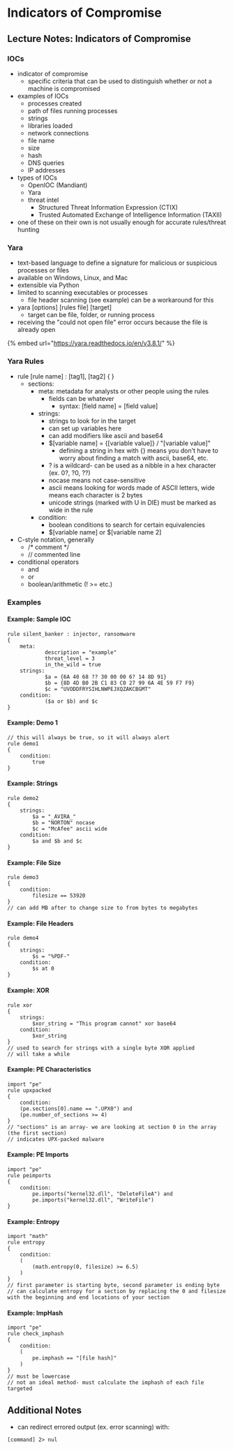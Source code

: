 # Indicators of Compromise

## Lecture Notes: Indicators of Compromise

### IOCs

* indicator of compromise
  * specific criteria that can be used to distinguish whether or not a machine is compromised
* examples of IOCs
  * processes created
  * path of files running processes
  * strings
  * libraries loaded
  * network connections
  * file name
  * size
  * hash
  * DNS queries
  * IP addresses
* types of IOCs
  * OpenIOC (Mandiant)
  * Yara
  * threat intel
    * Structured Threat Information Expression (CTIX)
    * Trusted Automated Exchange of Intelligence Information (TAXII)
* one of these on their own is not usually enough for accurate rules/threat hunting

### Yara

* text-based language to define a signature for malicious or suspicious processes or files
* available on Windows, Linux, and Mac
* extensible via Python
* limited to scanning executables or processes
  * file header scanning (see example) can be a workaround for this
* yara \[options] \[rules file] \[target]
  * target can be file, folder, or running process
* receiving the "could not open file" error occurs because the file is already open

{% embed url="https://yara.readthedocs.io/en/v3.8.1/" %}

### Yara Rules

* rule \[rule name] : \[tag1], \[tag2] { }
  * sections:
    * meta: metadata for analysts or other people using the rules
      * fields can be whatever
        * syntax: \[field name] = \[field value]
    * strings:
      * strings to look for in the target
      * can set up variables here
      * can add modifiers like ascii and base64
      * $\[variable name] = {\[variable value]} / "\[variable value]"
        * defining a string in hex with {} means you don't have to worry about finding a match with ascii, base64, etc.
      * ? is a wildcard- can be used as a nibble in a hex character (ex. 0?, ?0, ??)
      * nocase means not case-sensitive
      * ascii means looking for words made of ASCII letters, wide means each character is 2 bytes
      * unicode strings (marked with U in DIE) must be marked as wide in the rule
    * condition:
      * boolean conditions to search for certain equivalencies
      * $\[variable name] or $\[variable name 2]
* C-style notation, generally
  * /\* comment \*/
  * // commented line
* conditional operators
  * and
  * or
  * boolean/arithmetic (! >= etc.)

### Examples

#### Example: Sample IOC

```
rule silent_banker : injector, ransomware
{
    meta:
            description = "example"
            threat_level = 3
            in_the_wild = true
    strings: 
            $a = {6A 40 68 ?? 30 00 00 6? 14 8D 91}
            $b = {8D 4D B0 2B C1 83 C0 27 99 6A 4E 59 F7 F9}
            $c = "UVODDFRYSIHLNWPEJXQZAKCBGMT"
    condition:
            ($a or $b) and $c
}
```

#### Example: Demo 1

```
// this will always be true, so it will always alert
rule demo1
{
    condition:
        true
}
```

#### Example: Strings

```
rule demo2
{
    strings:
        $a = "_AVIRA_"
        $b = "NORTON" nocase
        $c = "McAfee" ascii wide
    condition:
        $a and $b and $c
}
```

#### Example: File Size

```
rule demo3
{
    condition:
        filesize == 53920
}
// can add MB after to change size to from bytes to megabytes
```

#### Example: File Headers

```
rule demo4
{
    strings: 
        $s = "%PDF-"
    condition:
        $s at 0
}
```

#### Example: XOR

```
rule xor 
{
    strings:
        $xor_string = "This program cannot" xor base64
    condition:
        $xor_string
}
// used to search for strings with a single byte XOR applied
// will take a while
```

#### Example: PE Characteristics

```
import "pe"
rule upxpacked 
{
    condition:
    (pe.sections[0].name == ".UPX0") and
    (pe.number_of_sections >= 4)
}
// "sections" is an array- we are looking at section 0 in the array (the first section)
// indicates UPX-packed malware
```

#### Example: PE Imports

```
import "pe"
rule peimports
{
    condition:
        pe.imports("kernel32.dll", "DeleteFileA") and
        pe.imports("kernel32.dll", "WriteFile")
}
```

#### Example: Entropy

```
import "math"
rule entropy 
{
    condition:
    (
        (math.entropy(0, filesize) >= 6.5)
    )
}
// first parameter is starting byte, second parameter is ending byte
// can calculate entropy for a section by replacing the 0 and filesize with the beginning and end locations of your section
```

#### Example: ImpHash

```
import "pe"
rule check_imphash
{
    condition:
    (
        pe.imphash == "[file hash]"
    )
}
// must be lowercase
// not an ideal method- must calculate the imphash of each file targeted
```

## Additional Notes

* can redirect errored output (ex. error scanning) with:

```
[command] 2> nul
```
